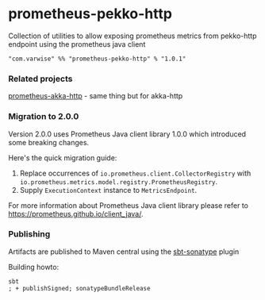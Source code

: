 # prometheus-pekko-http

Collection of utilities to allow exposing prometheus metrics from pekko-http endpoint using the prometheus java client

    "com.varwise" %% "prometheus-pekko-http" % "1.0.1"

### Related projects

[prometheus-akka-http](https://github.com/varwise/prometheus-akka-http) - same thing but for akka-http

### Migration to 2.0.0

Version 2.0.0 uses Prometheus Java client library 1.0.0 which introduced some breaking changes.

Here's the quick migration guide:
1. Replace occurrences of `io.prometheus.client.CollectorRegistry` with `io.prometheus.metrics.model.registry.PrometheusRegistry`. 
2. Supply `ExecutionContext` instance to `MetricsEndpoint`.

For more information about Prometheus Java client library please refer to https://prometheus.github.io/client_java/.
### Publishing

Artifacts are published to Maven central using the [sbt-sonatype](https://github.com/xerial/sbt-sonatype) plugin

Building howto:
```
sbt
; + publishSigned; sonatypeBundleRelease
```